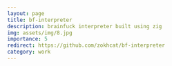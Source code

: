 ```yaml
---
layout: page
title: bf-interpreter
description: brainfuck interpreter built using zig
img: assets/img/8.jpg
importance: 5
redirect: https://github.com/zokhcat/bf-interpreter
category: work
---
```

